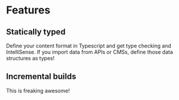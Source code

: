 # Features

## Statically typed

Define your content format in Typescript and get type checking and IntelliSense. If you import data from APIs or CMSs, define those data structures as types!

## Incremental builds

This is freaking awesome!
